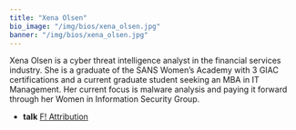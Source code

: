 ```yaml
---
title: "Xena Olsen"
bio_image: "/img/bios/xena_olsen.jpg"
banner: "/img/bios/xena_olsen.jpg"
---
```


Xena Olsen is a cyber threat intelligence analyst in the financial services industry. She is a graduate of the SANS Women’s Academy with 3 GIAC certifications and a current graduate student seeking an MBA in IT Management. Her current focus is malware analysis and paying it forward through her Women in Information Security Group.

* **talk** [F! Attribution](/talks/f_attribution)
